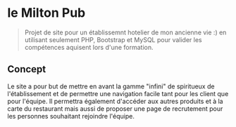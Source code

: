# le Milton Pub

> Projet de site pour un établissemnt hotelier de mon ancienne vie :)
> en utilisant seulement PHP, Bootstrap et MySQL pour valider les compétences aquisent lors d'une formation.

## Concept

Le site a pour but de mettre en avant la gamme "infini" de spiritueux de l'établissement et de permettre une navigation facile tant pour les client que pour l'équipe.
Il permettra également d'accéder aux autres produits et à la carte du restaurant mais aussi de proposer une page de recrutement pour les personnes souhaitant rejoindre l'équipe.
